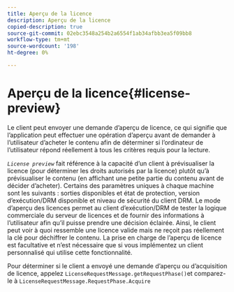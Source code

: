 ```yaml
---
title: Aperçu de la licence
description: Aperçu de la licence
copied-description: true
source-git-commit: 02ebc3548a254b2a6554f1ab34afbb3ea5f09bb8
workflow-type: tm+mt
source-wordcount: '198'
ht-degree: 0%

---
```


# Aperçu de la licence{#license-preview}

Le client peut envoyer une demande d’aperçu de licence, ce qui signifie que l’application peut effectuer une opération d’aperçu avant de demander à l’utilisateur d’acheter le contenu afin de déterminer si l’ordinateur de l’utilisateur répond réellement à tous les critères requis pour la lecture.

*`License preview`* fait référence à la capacité d’un client à prévisualiser la licence (pour déterminer les droits autorisés par la licence) plutôt qu’à prévisualiser le contenu (en affichant une petite partie du contenu avant de décider d’acheter). Certains des paramètres uniques à chaque machine sont les suivants : sorties disponibles et état de protection, version d’exécution/DRM disponible et niveau de sécurité du client DRM. Le mode d’aperçu des licences permet au client d’exécution/DRM de tester la logique commerciale du serveur de licences et de fournir des informations à l’utilisateur afin qu’il puisse prendre une décision éclairée. Ainsi, le client peut voir à quoi ressemble une licence valide mais ne reçoit pas réellement la clé pour déchiffrer le contenu. La prise en charge de l’aperçu de licence est facultative et n’est nécessaire que si vous implémentez un client personnalisé qui utilise cette fonctionnalité.

Pour déterminer si le client a envoyé une demande d’aperçu ou d’acquisition de licence, appelez `LicenseRequestMessage.getRequestPhase()`et comparez-le à `LicenseRequestMessage.RequestPhase.Acquire`
